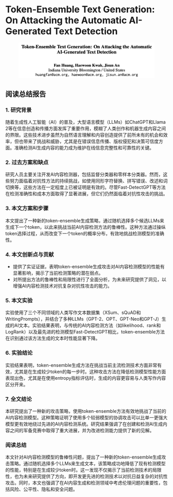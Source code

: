 # Token-Ensemble Text Generation: On Attacking the Automatic AI-Generated Text Detection

<figure><img src="../.gitbook/assets/image (5) (1) (1) (1) (1) (1) (1) (1) (1) (1) (1) (1) (1) (1) (1) (1) (1) (1) (1) (1) (1) (1) (1) (1) (1) (1) (1) (1) (1) (1) (1) (1) (1) (1) (1) (1) (1) (1) (1) (1).png" alt=""><figcaption></figcaption></figure>

## 阅读总结报告

### 1. 研究背景

随着生成性人工智能（AI）的普及，大型语言模型（LLMs）如ChatGPT和Llama 2等在信息创造和传播方面发挥了重要作用，模糊了人类创作和机器生成内容之间的界限。这些技术进步虽然为自然语言理解和内容创造提供了前所未有的机会和效率，但也带来了挑战和威胁，尤其是在错误信息传播、版权侵犯和决策可信度方面。准确检测AI生成内容的能力成为维护在线信息完整性和可靠性的关键。

### 2. 过去方案和缺点

研究人员主要关注开发AI内容检测器，包括监督分类器和零样本分类器。然而，这些努力面临着对抗性方法的持续挑战，如使用同形字符替换、拼写错误、改述和词切换等，这些方法在一定程度上已被证明是有效的。尽管Fast-DetectGPT等方法在检测准确性和成本方面取得了显著进展，但它们仍然面临着对抗性攻击的挑战。

### 3. 本文方案和步骤

本文提出了一种新的token-ensemble生成策略，通过随机选择多个候选LLMs来生成下一个token，以此来挑战当前AI内容检测方法的鲁棒性。这种方法通过操纵token选择过程，从而改变下一个token的概率分布，有效地挑战检测模型的准确性。

### 4. 本文创新点与贡献

* 提供了实证证据，表明token-ensemble生成攻击对AI内容检测模型的性能有显著影响，揭示了当前检测策略的潜在弱点。
* 对所提出方法的鲁棒性和局限性进行了全面分析，为未来研究提供了洞见，以增强AI内容检测技术对抗复杂对抗性攻击的能力。

### 5. 本文实验

实验使用了三个不同领域的人类写作文本数据集（XSum、sQuAD和WritingPrompts），并结合了多种LLMs（GPT-2、OPT、GPT-Neo和GPT-J）生成的AI文本。实验结果表明，与传统的AI内容检测方法（如likelihood、rank和LogRank）以及最先进的检测模型Fast-DetectGPT相比，token-ensemble方法在识别通过该方法生成的文本时性能显著下降。

### 6. 实验结论

实验结果表明，token-ensemble生成方法在挑战当前主流检测技术方面非常有效，尤其是在生成较少token的每一步时。这种攻击方法在降低检测模型性能方面表现出色，尤其是在使用entropy指标评估时，生成的内容更容易与人类写作内容区分开来。

### 7. 全文结论

本研究提出了一种新的攻击策略，使用token-ensemble方法有效地挑战了当前的AI内容检测模型。这种策略证明了使用多个较弱模型的协调攻击可以比单一更强大模型更有效地绕过先进的AI内容检测系统。研究结果强调了在创建和检测AI生成内容之间的军备竞赛中取得了重大进展，并为改进检测能力提供了新的见解。

### 阅读总结

本文针对AI内容检测模型的鲁棒性问题，提出了一种新的token-ensemble生成攻击策略。通过随机选择多个LLMs来生成文本，该策略成功地降低了现有检测模型的性能，特别是在生成较少token时。这一发现不仅揭示了当前检测技术的局限性，也为未来研究提供了方向，即开发更先进的检测技术以对抗日益复杂的对抗性攻击。同时，本文也强调了在AI内容生成和检测领域中考虑伦理问题的重要性，包括风险、公平性、隐私和安全问题。
